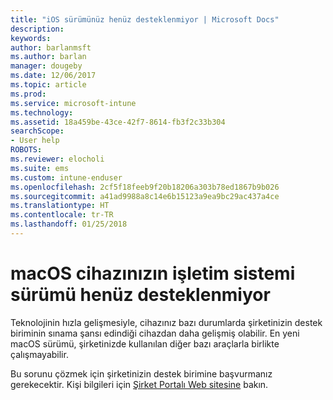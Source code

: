 ```yaml
---
title: "iOS sürümünüz henüz desteklenmiyor | Microsoft Docs"
description: 
keywords: 
author: barlanmsft
ms.author: barlan
manager: dougeby
ms.date: 12/06/2017
ms.topic: article
ms.prod: 
ms.service: microsoft-intune
ms.technology: 
ms.assetid: 18a459be-43ce-42f7-8614-fb3f2c33b304
searchScope:
- User help
ROBOTS: 
ms.reviewer: elocholi
ms.suite: ems
ms.custom: intune-enduser
ms.openlocfilehash: 2cf5f18feeb9f20b18206a303b78ed1867b9b026
ms.sourcegitcommit: a41ad9988a8c14e6b15123a9ea9bc29ac437a4ce
ms.translationtype: HT
ms.contentlocale: tr-TR
ms.lasthandoff: 01/25/2018
---
```

# <a name="your-macos-devices-operating-system-version-isnt-yet-supported"></a>macOS cihazınızın işletim sistemi sürümü henüz desteklenmiyor

Teknolojinin hızla gelişmesiyle, cihazınız bazı durumlarda şirketinizin destek biriminin sınama şansı edindiği cihazdan daha gelişmiş olabilir. En yeni macOS sürümü, şirketinizde kullanılan diğer bazı araçlarla birlikte çalışmayabilir.

Bu sorunu çözmek için şirketinizin destek birimine başvurmanız gerekecektir. Kişi bilgileri için [Şirket Portalı Web sitesine](https://portal.manage.microsoft.com#HelpDeskDialog) bakın.
